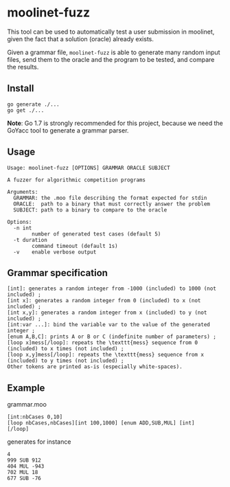 moolinet-fuzz
=============

This tool can be used to automatically test a user submission in moolinet, given the fact that a solution (oracle) already exists.

Given a grammar file, `moolinet-fuzz` is able to generate many random input files, send them to the oracle and the program to be tested, and compare the results.

Install
-------

```
go generate ./...
go get ./...
```

**Note**: Go 1.7 is strongly recommended for this project, because we need the GoYacc tool to generate a grammar parser.

Usage
-----

```
Usage: moolinet-fuzz [OPTIONS] GRAMMAR ORACLE SUBJECT

A fuzzer for algorithmic competition programs

Arguments:
  GRAMMAR: the .moo file describing the format expected for stdin
  ORACLE:  path to a binary that must correctly answer the problem
  SUBJECT: path to a binary to compare to the oracle

Options:
  -n int
    	number of generated test cases (default 5)
  -t duration
    	command timeout (default 1s)
  -v	enable verbose output
```

Grammar specification
---------------------

```
[int]: generates a random integer from -1000 (included) to 1000 (not included) ;
[int x]: generates a random integer from 0 (included) to x (not included) ;
[int x,y]: generates a random integer from x (included) to y (not included) ;
[int:var ...]: bind the variable var to the value of the generated integer ;
[enum A,B,C]: prints A or B or C (indefinite number of parameters) ;
[loop x]mess[/loop]: repeats the \texttt{mess} sequence from 0 (included) to x times (not included) ;
[loop x,y]mess[/loop]: repeats the \texttt{mess} sequence from x (included) to y times (not included) ;
Other tokens are printed as-is (especially white-spaces).
```

Example
-------

grammar.moo
```
[int:nbCases 0,10]
[loop nbCases,nbCases][int 100,1000] [enum ADD,SUB,MUL] [int]
[/loop]
```

generates for instance
```
4
999 SUB 912
404 MUL -943
702 MUL 18
677 SUB -76
```
